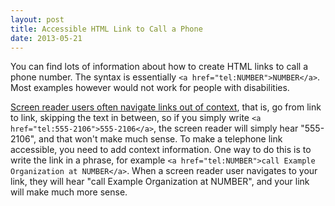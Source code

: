 ```yaml
---
layout: post
title: Accessible HTML Link to Call a Phone
date: 2013-05-21
---
```


You can find lots of information about how to create HTML links to call a phone number. The syntax is essentially `<a href="tel:NUMBER">NUMBER</a>`. Most examples however would not work for people with disabilities.

[Screen reader users often navigate links out of context](http://webaim.org/techniques/hypertext/#link_to_link), that is, go from link to link, skipping the text in between, so if you simply write `<a href="tel:555-2106">555-2106</a>`, the screen reader will simply hear "555-2106", and that won't make much sense. To make a telephone link accessible, you need to add context information. One way to do this is to write the link in a phrase, for example `<a href="tel:NUMBER">call Example Organization at NUMBER</a>`. When a screen reader user navigates to your link, they will hear "call Example Organization at NUMBER", and your link will make much more sense.